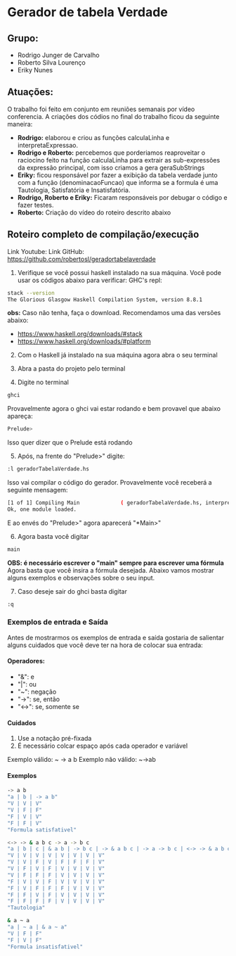 # Gerador de tabela Verdade 

## Grupo: 
- Rodrigo Junger de Carvalho
- Roberto Silva Lourenço
- Eriky Nunes

## Atuações:
O trabalho foi feito em conjunto em reuniões semanais por vídeo conferencia.
A criações dos códios no final do trabalho ficou da seguinte maneira:
- **Rodrigo:** elaborou e criou as funções calculaLinha e interpretaExpressao.
- **Rodrigo e Roberto:** percebemos que porderiamos reaproveitar o raciocino feito na função calculaLinha para extrair as sub-expressões da expressão principal, com isso criamos a gera geraSubStrings 
- **Eriky:** ficou responsável por fazer a exibição da tabela verdade junto com a função (denominacaoFuncao) que informa se a formula é uma Tautologia, Satisfatória e Insatisfatória.
- **Rodrigo, Roberto e Eriky:** Ficaram responsáveis por debugar o código e fazer testes.
- **Roberto:** Criação do vídeo do roteiro descrito abaixo

## Roteiro completo de compilação/execução
Link Youtube:
Link GitHub: https://github.com/robertosl/geradortabelaverdade

1. Verifique se você possui haskell instalado na sua máquina. Você pode usar os códigos abaixo para verificar: GHC's repl:
```bash
stack --version
The Glorious Glasgow Haskell Compilation System, version 8.8.1
```
**obs:** Caso não tenha, faça o download. Recomendamos uma das versões abaixo:
- https://www.haskell.org/downloads/#stack
- https://www.haskell.org/downloads/#platform 

2. Com o Haskell já instalado na sua máquina agora abra o seu terminal

3. Abra a pasta do projeto pelo terminal

4. Digite no terminal 
```bash
ghci
```
Provavelmente agora o ghci vai estar rodando e bem provavel que abaixo apareça:
```bash
Prelude>
```
Isso quer dizer que o Prelude está rodando 

5. Após, na frente do "Prelude>" digite: 
```bash
:l geradorTabelaVerdade.hs
```
Isso vai compilar o código do gerador. 
Provavelmente você receberá a seguinte mensagem:
```bash
[1 of 1] Compiling Main             ( geradorTabelaVerdade.hs, interpreted )
Ok, one module loaded.
```
E ao envés do "Prelude>" agora aparecerá "*Main>"

6. Agora basta você digitar
```bash
main
```
**OBS: é necessário escrever o "main" sempre para escrever uma fórmula**
Agora basta que você insira a fórmula desejada. Abaixo vamos mostrar alguns exemplos e observações sobre o seu input.

7. Caso deseje sair do ghci basta digitar 
```bash
:q
```

### Exemplos de entrada e Saída 
Antes de mostrarmos os exemplos de entrada e saída gostaria de salientar alguns cuidados que você deve ter na hora de colocar sua entrada:

#### Operadores:
- "&": e 
- "|": ou 
- "~": negação 
- "->": se, então  
- "<->": se, somente se

#### Cuidados
1. Use a notação pré-fixada
2. É necessário colcar espaço após cada operador e variável

Exemplo válido: ~ -> a b
Exemplo não válido: ~->ab

#### Exemplos
```bash
-> a b
"a | b | -> a b"
"V | V | V"
"V | F | F"
"F | V | V"
"F | F | V"
"Formula satisfativel"
```

```bash
<-> -> & a b c -> a -> b c
"a | b | c | & a b | -> b c | -> & a b c | -> a -> b c | <-> -> & a b c -> a -> b c"
"V | V | V | V | V | V | V | V"
"V | V | F | V | F | F | F | V"
"V | F | V | F | V | V | V | V"
"V | F | F | F | V | V | V | V"
"F | V | V | F | V | V | V | V"
"F | V | F | F | F | V | V | V"
"F | F | V | F | V | V | V | V"
"F | F | F | F | V | V | V | V"
"Tautologia"
```

```bash
& a ~ a
"a | ~ a | & a ~ a"
"V | F | F"
"F | V | F"
"Formula insatisfativel"
```

